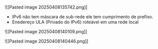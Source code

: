 ![[Pasted image 20250408135742.png]]

-  IPv6 não tem máscara de sub-rede ele tem cumprimento de prefixo.
-  Enedereço ULA (Privado do IPv6) roteável em uma rede local

![[Pasted image 20250408140109.png]]

![[Pasted image 20250408140446.png]]
















































